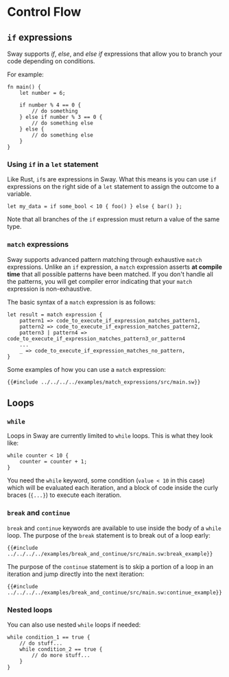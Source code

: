 # Control Flow

## `if` expressions

<!-- This section should explain `if` expressions in Sway -->
<!-- if:example:start -->
Sway supports _if_, _else_, and _else if_ expressions that allow you to branch your code depending on conditions.
<!-- if:example:end -->

For example:

```sway
fn main() {
    let number = 6;

    if number % 4 == 0 {
        // do something
    } else if number % 3 == 0 {
        // do something else
    } else {
        // do something else
    }
}
```

### Using `if` in a `let` statement

Like Rust, `if`s are expressions in Sway. What this means is you can use `if` expressions on the right side of a `let` statement to assign the outcome to a variable.

```sway
let my_data = if some_bool < 10 { foo() } else { bar() };
```

Note that all branches of the `if` expression must return a value of the same type.

### `match` expressions

<!-- This section should explain `match` expressions in Sway -->
<!-- match:example:start -->
Sway supports advanced pattern matching through exhaustive `match` expressions. Unlike an `if` expression, a `match` expression asserts **at compile time** that all possible patterns have been matched. If you don't handle all the patterns, you will get compiler error indicating that your `match` expression is non-exhaustive.
<!-- match:example:end -->

The basic syntax of a `match` expression is as follows:

```sway
let result = match expression {
    pattern1 => code_to_execute_if_expression_matches_pattern1,
    pattern2 => code_to_execute_if_expression_matches_pattern2,
    pattern3 | pattern4 => code_to_execute_if_expression_matches_pattern3_or_pattern4
    ...
    _ => code_to_execute_if_expression_matches_no_pattern,
}
```

Some examples of how you can use a `match` expression:

```sway
{{#include ../../../../examples/match_expressions/src/main.sw}}
```

## Loops

### `while`

Loops in Sway are currently limited to `while` loops. This is what they look like:

```sway
while counter < 10 {
    counter = counter + 1;
}
```

You need the `while` keyword, some condition (`value < 10` in this case) which will be evaluated each iteration, and a block of code inside the curly braces (`{...}`) to execute each iteration.

### `break` and `continue`

`break` and `continue` keywords are available to use inside the body of a `while` loop. The purpose of the `break` statement is to break out of a loop early:

```sway
{{#include ../../../../examples/break_and_continue/src/main.sw:break_example}}
```

The purpose of the `continue` statement is to skip a portion of a loop in an iteration and jump directly into the next iteration:

```sway
{{#include ../../../../examples/break_and_continue/src/main.sw:continue_example}}
```

### Nested loops

You can also use nested `while` loops if needed:

```sway
while condition_1 == true {
    // do stuff...
    while condition_2 == true {
        // do more stuff...
    }
}
```
